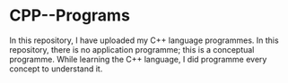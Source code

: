 # CPP--Programs
In this repository, I have uploaded my C++ language programmes. In this repository, there is no application programme; this is a conceptual programme. While learning the C++ language, I did programme every concept to understand it.
